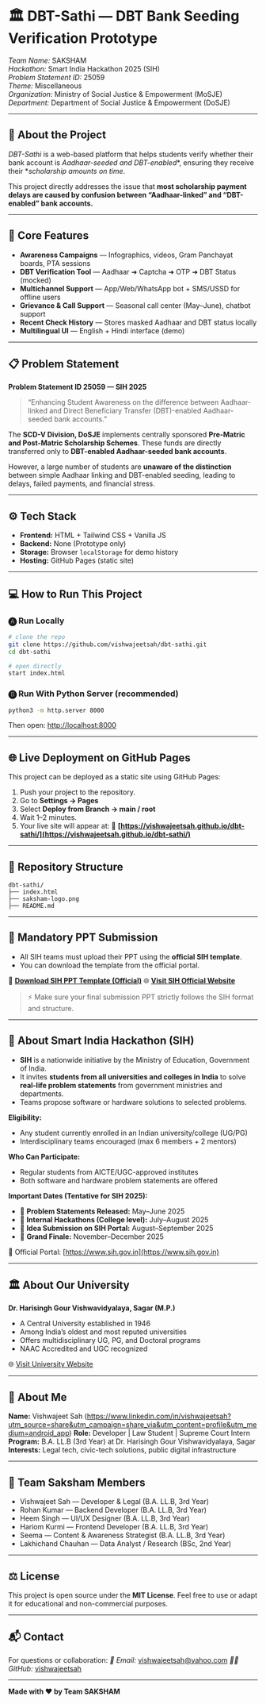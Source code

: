 # 🏛️ DBT-Sathi — DBT Bank Seeding Verification Prototype

*Team Name:* SAKSHAM  
*Hackathon:* Smart India Hackathon 2025 (SIH)  
*Problem Statement ID:* 25059  
*Theme:* Miscellaneous  
*Organization:* Ministry of Social Justice & Empowerment (MoSJE)  
*Department:* Department of Social Justice & Empowerment (DoSJE)  

---

## 📌 About the Project

*DBT-Sathi* is a web-based platform that helps students verify whether their bank account is *Aadhaar-seeded and DBT-enabled**, ensuring they receive their **scholarship amounts on time*.  

This project directly addresses the issue that **most scholarship payment delays are caused by confusion between “Aadhaar-linked” and “DBT-enabled” bank accounts.**

---

## 🎯 Core Features

- **Awareness Campaigns** — Infographics, videos, Gram Panchayat boards, PTA sessions  
- **DBT Verification Tool** — Aadhaar ➜ Captcha ➜ OTP ➜ DBT Status (mocked)  
- **Multichannel Support** — App/Web/WhatsApp bot + SMS/USSD for offline users  
- **Grievance & Call Support** — Seasonal call center (May–June), chatbot support  
- **Recent Check History** — Stores masked Aadhaar and DBT status locally  
- **Multilingual UI** — English + Hindi interface (demo)

---

## 📋 Problem Statement

**Problem Statement ID 25059 — SIH 2025**  
> “Enhancing Student Awareness on the difference between Aadhaar-linked and Direct Beneficiary Transfer (DBT)-enabled Aadhaar-seeded bank accounts.”

The **SCD-V Division, DoSJE** implements centrally sponsored **Pre-Matric and Post-Matric Scholarship Schemes**. These funds are directly transferred only to **DBT-enabled Aadhaar-seeded bank accounts**.  

However, a large number of students are **unaware of the distinction** between simple Aadhaar linking and DBT-enabled seeding, leading to delays, failed payments, and financial stress.

---

## ⚙️ Tech Stack

- **Frontend:** HTML + Tailwind CSS + Vanilla JS  
- **Backend:** None (Prototype only)  
- **Storage:** Browser `localStorage` for demo history  
- **Hosting:** GitHub Pages (static site)

---

## 💻 How to Run This Project

### 🅐 Run Locally
```bash
# clone the repo
git clone https://github.com/vishwajeetsah/dbt-sathi.git
cd dbt-sathi

# open directly
start index.html
````

### 🅑 Run With Python Server (recommended)

```bash
python3 -m http.server 8000
```

Then open: [http://localhost:8000](http://localhost:8000)

---

## 🌐 Live Deployment on GitHub Pages

This project can be deployed as a static site using GitHub Pages:

1. Push your project to the repository.
2. Go to **Settings → Pages**
3. Select **Deploy from Branch → main / root**
4. Wait 1–2 minutes.
5. Your live site will appear at:
   🔗 **[https://vishwajeetsah.github.io/dbt-sathi/](https://vishwajeetsah.github.io/dbt-sathi/)**

---

## 📂 Repository Structure

```
dbt-sathi/
├── index.html
├── saksham-logo.png
├── README.md
```

---

## 📑 Mandatory PPT Submission

* All SIH teams must upload their PPT using the **official SIH template**.
* You can download the template from the official portal.

📎 **[Download SIH PPT Template (Official)](https://www.sih.gov.in/letters/SIH2025-IDEA-Presentation-Format.pptx)**
🌐 **[Visit SIH Official Website](https://www.sih.gov.in/)**

> ⚡ Make sure your final submission PPT strictly follows the SIH format and structure.

---

## 🧠 About Smart India Hackathon (SIH)

* **SIH** is a nationwide initiative by the Ministry of Education, Government of India.
* It invites **students from all universities and colleges in India** to solve **real-life problem statements** from government ministries and departments.
* Teams propose software or hardware solutions to selected problems.

**Eligibility:**

* Any student currently enrolled in an Indian university/college (UG/PG)
* Interdisciplinary teams encouraged (max 6 members + 2 mentors)

**Who Can Participate:**

* Regular students from AICTE/UGC-approved institutes
* Both software and hardware problem statements are offered

**Important Dates (Tentative for SIH 2025):**

* 📅 **Problem Statements Released:** May–June 2025
* 📅 **Internal Hackathons (College level):** July–August 2025
* 📅 **Idea Submission on SIH Portal:** August–September 2025
* 📅 **Grand Finale:** November–December 2025

🔗 Official Portal: [https://www.sih.gov.in](https://www.sih.gov.in)

---

## 🏛️ About Our University

**Dr. Harisingh Gour Vishwavidyalaya, Sagar (M.P.)**

* A Central University established in 1946
* Among India’s oldest and most reputed universities
* Offers multidisciplinary UG, PG, and Doctoral programs
* NAAC Accredited and UGC recognized

🌐 [Visit University Website](https://dhsgsu.edu.in/index.php/en/)

---

## 👤 About Me

**Name:** Vishwajeet Sah (https://www.linkedin.com/in/vishwajeetsah?utm_source=share&utm_campaign=share_via&utm_content=profile&utm_medium=android_app)
**Role:** Developer | Law Student | Supreme Court Intern
**Program:** B.A. LL.B (3rd Year) at Dr. Harisingh Gour Vishwavidyalaya, Sagar
**Interests:** Legal tech, civic-tech solutions, public digital infrastructure

---

## 👥 Team Saksham Members

* Vishwajeet Sah — Developer & Legal (B.A. LL.B, 3rd Year)
* Rohan Kumar — Backend Developer (B.A. LL.B, 3rd Year)
* Heem Singh — UI/UX Designer (B.A. LL.B, 3rd Year)
* Hariom Kurmi — Frontend Developer (B.A. LL.B, 3rd Year)
* Seema — Content & Awareness Strategist (B.A. LL.B, 3rd Year)
* Lakhichand Chauhan — Data Analyst / Research (BSc, 2nd Year)

---

## ⚖️ License

This project is open source under the **MIT License**.
Feel free to use or adapt it for educational and non-commercial purposes.

---

## 📬 Contact

For questions or collaboration:
*📧 Email:* vishwajeetsah@yahoo.com
*🧑‍💻 GitHub:* [vishwajeetsah](https://github.com/vishwajeetsah)

---

**Made with ❤️ by Team SAKSHAM**

```

